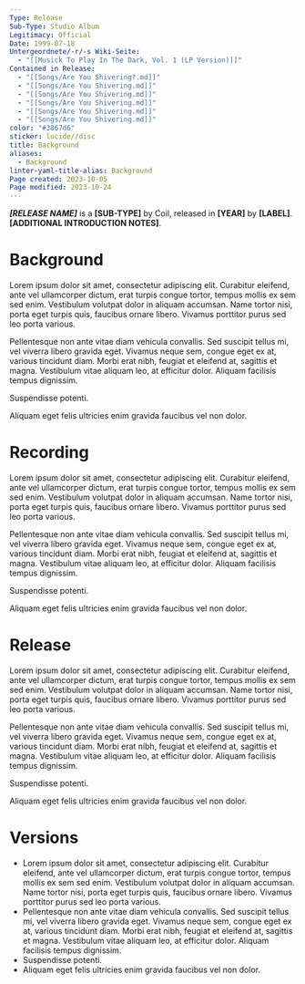 ```yaml
---
Type: Release
Sub-Type: Studio Album
Legitimacy: Official
Date: 1999-07-18
Untergeordnete/-r/-s Wiki-Seite:
  - "[[Musick To Play In The Dark, Vol. 1 (LP Version)]]"
Contained in Release:
  - "[[Songs/Are You Shivering?.md]]"
  - "[[Songs/Are You Shivering.md]]"
  - "[[Songs/Are You Shivering.md]]"
  - "[[Songs/Are You Shivering.md]]"
  - "[[Songs/Are You Shivering.md]]"
  - "[[Songs/Are You Shivering.md]]"
color: "#3867d6"
sticker: lucide//disc
title: Background
aliases:
  - Background
linter-yaml-title-alias: Background
Page created: 2023-10-05
Page modified: 2023-10-24
---
```


*__[RELEASE NAME]__* is a __[SUB-TYPE]__ by Coil, released in __[YEAR]__ by __[LABEL]__. __[ADDITIONAL INTRODUCTION NOTES]__.

# Background

Lorem ipsum dolor sit amet, consectetur adipiscing elit. Curabitur eleifend, ante vel ullamcorper dictum, erat turpis congue tortor, tempus mollis ex sem sed enim. Vestibulum volutpat dolor in aliquam accumsan. Name tortor nisi, porta eget turpis quis, faucibus ornare libero. Vivamus porttitor purus sed leo porta various.

Pellentesque non ante vitae diam vehicula convallis. Sed suscipit tellus mi, vel viverra libero gravida eget. Vivamus neque sem, congue eget ex at, various tincidunt diam. Morbi erat nibh, feugiat et eleifend at, sagittis et magna. Vestibulum vitae aliquam leo, at efficitur dolor. Aliquam facilisis tempus dignissim.

Suspendisse potenti.

Aliquam eget felis ultricies enim gravida faucibus vel non dolor.

# Recording

Lorem ipsum dolor sit amet, consectetur adipiscing elit. Curabitur eleifend, ante vel ullamcorper dictum, erat turpis congue tortor, tempus mollis ex sem sed enim. Vestibulum volutpat dolor in aliquam accumsan. Name tortor nisi, porta eget turpis quis, faucibus ornare libero. Vivamus porttitor purus sed leo porta various.

Pellentesque non ante vitae diam vehicula convallis. Sed suscipit tellus mi, vel viverra libero gravida eget. Vivamus neque sem, congue eget ex at, various tincidunt diam. Morbi erat nibh, feugiat et eleifend at, sagittis et magna. Vestibulum vitae aliquam leo, at efficitur dolor. Aliquam facilisis tempus dignissim.

Suspendisse potenti.

Aliquam eget felis ultricies enim gravida faucibus vel non dolor.

# Release

Lorem ipsum dolor sit amet, consectetur adipiscing elit. Curabitur eleifend, ante vel ullamcorper dictum, erat turpis congue tortor, tempus mollis ex sem sed enim. Vestibulum volutpat dolor in aliquam accumsan. Name tortor nisi, porta eget turpis quis, faucibus ornare libero. Vivamus porttitor purus sed leo porta various.

Pellentesque non ante vitae diam vehicula convallis. Sed suscipit tellus mi, vel viverra libero gravida eget. Vivamus neque sem, congue eget ex at, various tincidunt diam. Morbi erat nibh, feugiat et eleifend at, sagittis et magna. Vestibulum vitae aliquam leo, at efficitur dolor. Aliquam facilisis tempus dignissim.

Suspendisse potenti.

Aliquam eget felis ultricies enim gravida faucibus vel non dolor.

# Versions

- Lorem ipsum dolor sit amet, consectetur adipiscing elit. Curabitur eleifend, ante vel ullamcorper dictum, erat turpis congue tortor, tempus mollis ex sem sed enim. Vestibulum volutpat dolor in aliquam accumsan. Name tortor nisi, porta eget turpis quis, faucibus ornare libero. Vivamus porttitor purus sed leo porta various.
- Pellentesque non ante vitae diam vehicula convallis. Sed suscipit tellus mi, vel viverra libero gravida eget. Vivamus neque sem, congue eget ex at, various tincidunt diam. Morbi erat nibh, feugiat et eleifend at, sagittis et magna. Vestibulum vitae aliquam leo, at efficitur dolor. Aliquam facilisis tempus dignissim.
- Suspendisse potenti.
- Aliquam eget felis ultricies enim gravida faucibus vel non dolor.
